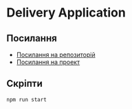 # Delivery Application

## Посилання 


- [Посилання на репозиторій](https://github.com/geraldalex/deliveryAppIn.git)
- [Посилання на проект](https://geraldalex.github.io/deliveryAppIn/)

## Скріпти 
```bash
npm run start
```